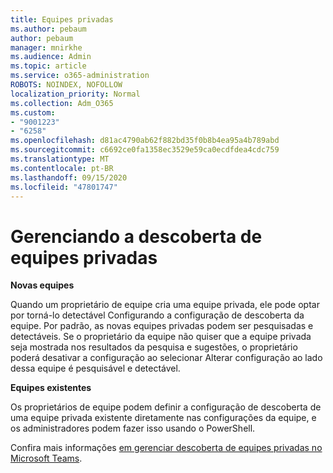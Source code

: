 ```yaml
---
title: Equipes privadas
ms.author: pebaum
author: pebaum
manager: mnirkhe
ms.audience: Admin
ms.topic: article
ms.service: o365-administration
ROBOTS: NOINDEX, NOFOLLOW
localization_priority: Normal
ms.collection: Adm_O365
ms.custom:
- "9001223"
- "6258"
ms.openlocfilehash: d81ac4790ab62f882bd35f0b8b4ea95a4b789abd
ms.sourcegitcommit: c6692ce0fa1358ec3529e59ca0ecdfdea4cdc759
ms.translationtype: MT
ms.contentlocale: pt-BR
ms.lasthandoff: 09/15/2020
ms.locfileid: "47801747"
---
```

# <a name="managing-discovery-of-private-teams"></a>Gerenciando a descoberta de equipes privadas

**Novas equipes**

Quando um proprietário de equipe cria uma equipe privada, ele pode optar por torná-lo detectável Configurando a configuração de descoberta da equipe. Por padrão, as novas equipes privadas podem ser pesquisadas e detectáveis. Se o proprietário da equipe não quiser que a equipe privada seja mostrada nos resultados da pesquisa e sugestões, o proprietário poderá desativar a configuração ao selecionar Alterar configuração ao lado dessa equipe é pesquisável e detectável.  

**Equipes existentes**

Os proprietários de equipe podem definir a configuração de descoberta de uma equipe privada existente diretamente nas configurações da equipe, e os administradores podem fazer isso usando o PowerShell.  

Confira mais informações  [em gerenciar descoberta de equipes privadas no Microsoft Teams](https://docs.microsoft.com/microsoftteams/manage-discovery-of-private-teams).
